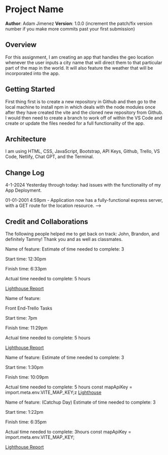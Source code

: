 # Project Name

**Author**: Adam Jimenez
**Version**: 1.0.0 (increment the patch/fix version number if you make more commits past your first submission)

## Overview
<!-- Provide a high level overview of what this application is and why you are building it, beyond the fact that it's an assignment for this class. (i.e. What's your problem domain?) -->

For this assignment, I am creating an app that handles the geo location whenever the user inputs a city name that will direct them to that particular part of the map in the world. It will also feature the weather that will be incorporated into the app.

## Getting Started
<!-- What are the steps that a user must take in order to build this app on their own machine and get it running? -->
First thing first is to create a new repository in Github and then go to the local machine to install npm in which deals with the node modules once after they have created the vite and the cloned new repository from Github. I would then need to create a  branch to work off of within the VS Code and create or update the files needed for a full functionality of the app.

## Architecture
<!-- Provide a detailed description of the application design. What technologies (languages, libraries, etc) you're using, and any other relevant design information. -->

I am using HTML, CSS, JavaScript, Bootstrap, API Keys, Github, Trello, VS Code, Netlify, Chat GPT, and the Terminal.

## Change Log

4-1-2024 Yesterday through today: had issues with the functionality of my App Deployment.

01-01-2001 4:59pm - Application now has a fully-functional express server, with a GET route for the location resource. -->

## Credit and Collaborations
<!-- Give credit (and a link) to other people or resources that helped you build this application. -->

The following people helped me to get back on track: John, Brandon, and definitely Tammy! Thank you and as well as classmates.

Name of feature:
Estimate of time needed to complete: 3

Start time: 12:30pm

Finish time: 6:33pm

Actual time needed to complete: 5 hours

[Lighthouse Report](<screenshots/Screenshot 2024-04-02 at 6.18.20 PM.png>)

Name of feature:

Front End-Trello Tasks

Start time: 7pm

Finish time: 11:29pm

Actual time needed to complete: 5 hours

[Lighthouse Report](<src/screenshots/Screenshot 2024-04-02 at 11.26.52 PM (3).png>)

Name of feature:
Estimate of time needed to complete: 3

Start time: 1:30pm

Finish time: 10:09pm

Actual time needed to complete: 5 hours
const mapApiKey = import.meta.env.VITE_MAP_KEY;z
[Lighthouse](<src/screenshots/Screenshot 2024-04-03 at 9.11.40 PM (3).png>)

Name of feature: (Catchup Day)
Estimate of time needed to complete: 3

Start time: 1:22pm

Finish time: 6:35pm

Actual time needed to complete: 3hours
const mapApiKey = import.meta.env.VITE_MAP_KEY;

[Lighthouse Report](<src/screenshots/Screenshot 2024-04-04 at 6.36.31 PM.png>)
